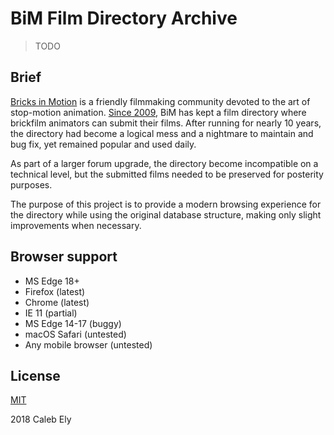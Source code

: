 # BiM Film Directory Archive
> TODO

## Brief

[Bricks in Motion](http://www.bricksinmotion.com/) is a friendly filmmaking community devoted to the art of stop-motion animation. [Since 2009](http://www.bricksinmotion.com/forums/post/45237/), BiM has kept a film directory where brickfilm animators can submit their films. After running for nearly 10 years, the directory had become a logical mess and a nightmare to maintain and bug fix, yet remained popular and used daily.

As part of a larger forum upgrade, the directory become incompatible on a technical level, but the submitted films needed to be preserved for posterity purposes.

The purpose of this project is to provide a modern browsing experience for the directory while using the original database structure, making only slight improvements when necessary.

## Browser support

- MS Edge 18+
- Firefox (latest)
- Chrome (latest)
- IE 11 (partial)
- MS Edge 14-17 (buggy)
- macOS Safari (untested)
- Any mobile browser (untested)

## License

[MIT](LICENSE)

2018 Caleb Ely
